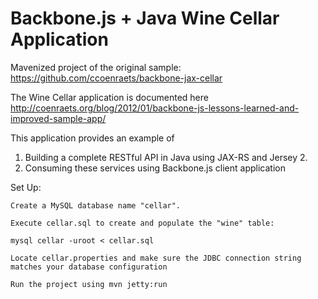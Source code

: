 Backbone.js + Java Wine Cellar Application
==========================================

Mavenized project of the original sample: https://github.com/ccoenraets/backbone-jax-cellar

The Wine Cellar application is documented here http://coenraets.org/blog/2012/01/backbone-js-lessons-learned-and-improved-sample-app/

This application provides an example of

1. Building a complete RESTful API in Java using JAX-RS and Jersey 2.
2. Consuming these services using Backbone.js client application

Set Up:

    Create a MySQL database name "cellar".

    Execute cellar.sql to create and populate the "wine" table:

    mysql cellar -uroot < cellar.sql

    Locate cellar.properties and make sure the JDBC connection string matches your database configuration

    Run the project using mvn jetty:run

